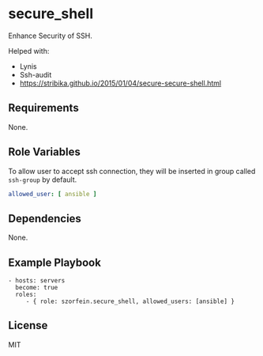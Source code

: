 secure_shell
=========

Enhance Security of SSH.

Helped with:
- Lynis
- Ssh-audit
- https://stribika.github.io/2015/01/04/secure-secure-shell.html

Requirements
------------

None.

Role Variables
--------------

To allow user to accept ssh connection, they will be inserted in group called `ssh-group` by default.

```yml
allowed_user: [ ansible ]
```

Dependencies
------------

None.

Example Playbook
----------------

    - hosts: servers
      become: true
      roles:
         - { role: szorfein.secure_shell, allowed_users: [ansible] }

License
-------

MIT
